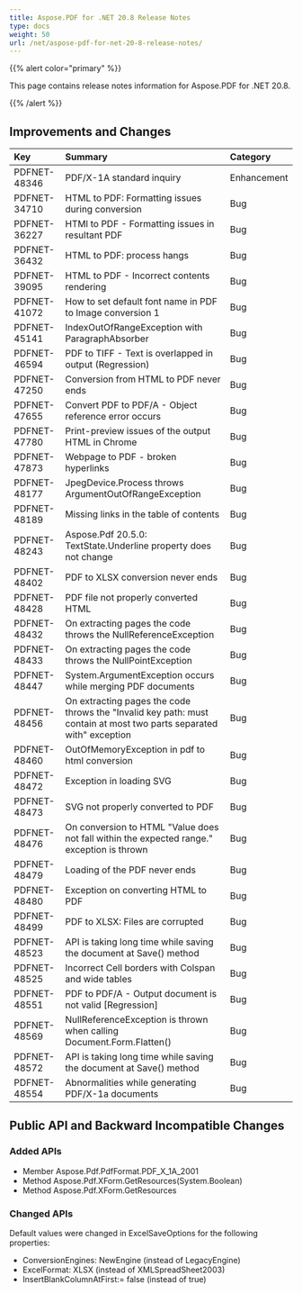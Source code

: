 ```yaml
---
title: Aspose.PDF for .NET 20.8 Release Notes
type: docs
weight: 50
url: /net/aspose-pdf-for-net-20-8-release-notes/
---
```


{{% alert color="primary" %}}

This page contains release notes information for Aspose.PDF for .NET 20.8.

{{% /alert %}}
## **Improvements and Changes**

|**Key**|**Summary**|**Category**|
| :- | :- | :- |
|PDFNET-48346|	PDF/X-1A standard inquiry|Enhancement|
|PDFNET-34710|	HTML to PDF: Formatting issues during conversion|	Bug|
|PDFNET-36227|HTMl to PDF - Formatting issues in resultant PDF|	Bug|
|PDFNET-36432|	HTML to PDF: process hangs|	Bug|
|PDFNET-39095|	HTML to PDF - Incorrect contents rendering|	Bug|
|PDFNET-41072|	How to set default font name in PDF to Image conversion	1|Bug|
|PDFNET-45141|	IndexOutOfRangeException with ParagraphAbsorber|	Bug|
|PDFNET-46594|	PDF to TIFF - Text is overlapped in output (Regression)|	Bug|
|PDFNET-47250|	Conversion from HTML to PDF never ends|	Bug|
|PDFNET-47655|	Convert PDF to PDF/A - Object reference error occurs|	Bug|
|PDFNET-47780|	Print-preview issues of the output HTML in Chrome|	Bug|
|PDFNET-47873|	Webpage to PDF - broken hyperlinks|	Bug|
|PDFNET-48177|	JpegDevice.Process throws ArgumentOutOfRangeException|Bug|
|PDFNET-48189|	Missing links in the table of contents|	Bug|
|PDFNET-48243|	Aspose.Pdf 20.5.0: TextState.Underline property does not change|	Bug|
|PDFNET-48402|	PDF to XLSX conversion never ends	|Bug|
|PDFNET-48428|	PDF file not properly converted HTML	|Bug|
|PDFNET-48432|	On extracting pages the code throws the NullReferenceException|	Bug|
|PDFNET-48433|	On extracting pages the code throws the NullPointException|	Bug|
|PDFNET-48447|	System.ArgumentException occurs while merging PDF documents|	Bug|
|PDFNET-48456|	On extracting pages the code throws the "Invalid key path: must contain at most two parts separated with" exception|	Bug|
|PDFNET-48460|	OutOfMemoryException in pdf to html conversion|	Bug|
|PDFNET-48472|	Exception in loading SVG|	Bug|
|PDFNET-48473|	SVG not properly converted to PDF|	Bug|
|PDFNET-48476|	On conversion to HTML "Value does not fall within the expected range." exception is thrown|	Bug|
|PDFNET-48479|	Loading of the PDF never ends|	Bug|
|PDFNET-48480|	Exception on converting HTML to PDF	|Bug|
|PDFNET-48499|	PDF to XLSX: Files are corrupted|	Bug|
|PDFNET-48523|	API is taking long time while saving the document at Save() method|Bug|
|PDFNET-48525|	Incorrect Cell borders with Colspan and wide tables	|Bug|
|PDFNET-48551|	PDF to PDF/A - Output document is not valid [Regression]|	Bug|
|PDFNET-48569|	NullReferenceException is thrown when calling Document.Form.Flatten()|	Bug|
|PDFNET-48572| API is taking long time while saving the document at Save() method|Bug|
|PDFNET-48554| Abnormalities while generating PDF/X-1a documents|Bug|

## Public API and Backward Incompatible Changes ##

### Added APIs ###
 * Member Aspose.Pdf.PdfFormat.PDF_X_1A_2001           
 * Method Aspose.Pdf.XForm.GetResources(System.Boolean)
 * Method Aspose.Pdf.XForm.GetResources

### Changed APIs ###
Default values were changed in ExcelSaveOptions for the following properties:
 * ConversionEngines: NewEngine (instead of LegacyEngine)
 * ExcelFormat: XLSX (instead of XMLSpreadSheet2003)
 * InsertBlankColumnAtFirst:= false (instead of true)
